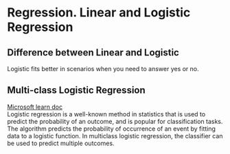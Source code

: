 # Regression. Linear and Logistic Regression

## Difference between Linear and Logistic
Logistic fits better in scenarios when you need to answer yes or no.

## Multi-class Logistic Regression
[Microsoft learn doc](https://learn.microsoft.com/en-us/azure/machine-learning/component-reference/multiclass-logistic-regression?view=azureml-api-2#about-multiclass-logistic-regression)  
Logistic regression is a well-known method in statistics that is used to predict the probability of an outcome, and is popular for classification tasks. The algorithm predicts the probability of occurrence of an event by fitting data to a logistic function.
In multiclass logistic regression, the classifier can be used to predict multiple outcomes.  
